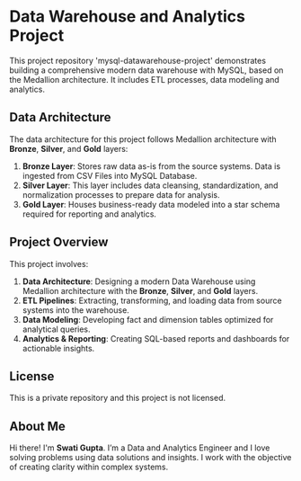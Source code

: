 #  Data Warehouse and Analytics Project

This project repository 'mysql-datawarehouse-project' demonstrates building a comprehensive modern data warehouse with MySQL, based on the Medallion architecture. It includes ETL processes, data modeling and analytics.


## Data Architecture

The data architecture for this project follows Medallion architecture with **Bronze**, **Silver**, and **Gold** layers:

1. **Bronze Layer**: Stores raw data as-is from the source systems. Data is ingested from CSV Files into MySQL Database.
2. **Silver Layer**: This layer includes data cleansing, standardization, and normalization processes to prepare data for analysis.
3. **Gold Layer**: Houses business-ready data modeled into a star schema required for reporting and analytics.


## Project Overview

This project involves:

1. **Data Architecture**: Designing a modern Data Warehouse using Medallion architecture with the **Bronze**, **Silver**, and **Gold** layers.
2. **ETL Pipelines**: Extracting, transforming, and loading data from source systems into the warehouse.
3. **Data Modeling**: Developing fact and dimension tables optimized for analytical queries.
4. **Analytics & Reporting**: Creating SQL-based reports and dashboards for actionable insights.


## License

This is a private repository and this project is not licensed. 


## About Me

Hi there! I'm **Swati Gupta**. I’m a Data and Analytics Engineer and I love solving problems using data solutions and insights. I work with the objective of creating clarity within complex systems.
